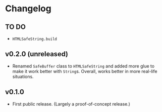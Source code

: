 # Changelog

## TO DO

* `HTMLSafeString.build`

## v0.2.0 (unreleased)

* Renamed `SafeBuffer` class to `HTMLSafeString` and added more glue to make it work better with `String`s. Overall, works better in more real-life situations.

## v0.1.0

* First public release. (Largely a proof-of-concept release.)
